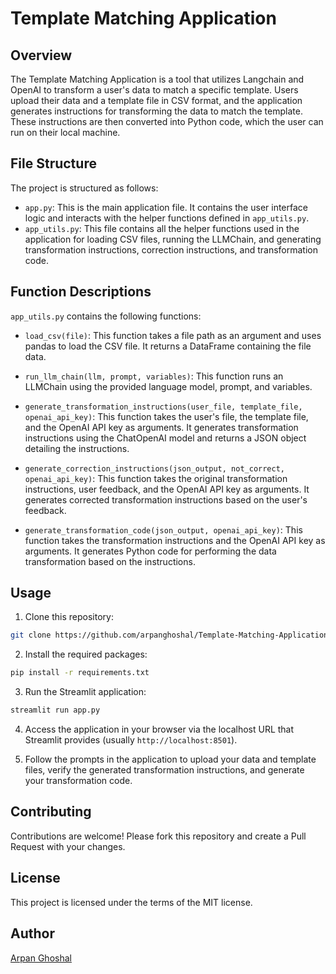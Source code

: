 # Template Matching Application

## Overview

The Template Matching Application is a tool that utilizes Langchain and OpenAI to transform a user's data to match a specific template. Users upload their data and a template file in CSV format, and the application generates instructions for transforming the data to match the template. These instructions are then converted into Python code, which the user can run on their local machine.

## File Structure

The project is structured as follows:

- `app.py`: This is the main application file. It contains the user interface logic and interacts with the helper functions defined in `app_utils.py`.
- `app_utils.py`: This file contains all the helper functions used in the application for loading CSV files, running the LLMChain, and generating transformation instructions, correction instructions, and transformation code.

## Function Descriptions

`app_utils.py` contains the following functions:

- `load_csv(file)`: This function takes a file path as an argument and uses pandas to load the CSV file. It returns a DataFrame containing the file data.

- `run_llm_chain(llm, prompt, variables)`: This function runs an LLMChain using the provided language model, prompt, and variables.

- `generate_transformation_instructions(user_file, template_file, openai_api_key)`: This function takes the user's file, the template file, and the OpenAI API key as arguments. It generates transformation instructions using the ChatOpenAI model and returns a JSON object detailing the instructions.

- `generate_correction_instructions(json_output, not_correct, openai_api_key)`: This function takes the original transformation instructions, user feedback, and the OpenAI API key as arguments. It generates corrected transformation instructions based on the user's feedback.

- `generate_transformation_code(json_output, openai_api_key)`: This function takes the transformation instructions and the OpenAI API key as arguments. It generates Python code for performing the data transformation based on the instructions.

## Usage

1. Clone this repository:

```bash
git clone https://github.com/arpanghoshal/Template-Matching-Application.git
```

2. Install the required packages:

```bash
pip install -r requirements.txt
```

3. Run the Streamlit application:

```bash
streamlit run app.py
```

4. Access the application in your browser via the localhost URL that Streamlit provides (usually `http://localhost:8501`).

5. Follow the prompts in the application to upload your data and template files, verify the generated transformation instructions, and generate your transformation code.

## Contributing

Contributions are welcome! Please fork this repository and create a Pull Request with your changes.

## License

This project is licensed under the terms of the MIT license.

## Author

[Arpan Ghoshal](https://www.linkedin.com/in/arpanghoshal/)


